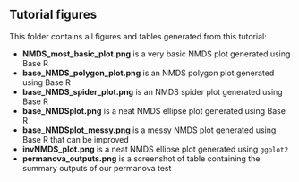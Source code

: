 ## Tutorial figures

This folder contains all figures and tables generated from this tutorial:
- **NMDS_most_basic_plot.png** is a very basic NMDS plot generated using Base R
- **base_NMDS_polygon_plot.png** is an NMDS polygon plot generated using Base R 
- **base_NMDS_spider_plot.png** is an NMDS spider plot generated using Base R
- **base_NMDSplot.png** is a neat NMDS ellipse plot generated using Base R
- **base_NMDSplot_messy.png** is a messy NMDS plot generated using Base R that can be improved
- **invNMDS_plot.png** is a neat NMDS ellipse plot generated using `ggplot2` 
- **permanova_outputs.png** is a screenshot of table containing the summary outputs of our permanova test